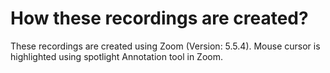 # How these recordings are created?

These recordings are created using Zoom (Version: 5.5.4). Mouse cursor is highlighted using spotlight Annotation tool in Zoom. 

